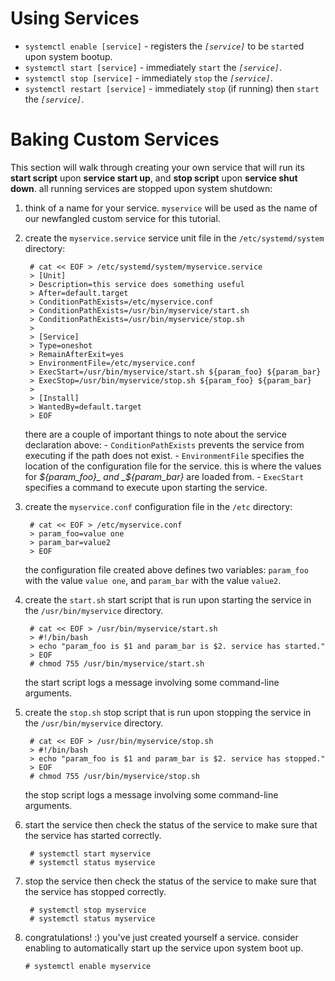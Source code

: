 # Using Services

- `systemctl enable [service]` - registers the _`[service]`_ to be `start`ed upon system bootup.
- `systemctl start [service]` - immediately `start` the _`[service]`_.
- `systemctl stop [service]` - immediately `stop` the _`[service]`_.
- `systemctl restart [service]` - immediately `stop` (if running) then `start` the _`[service]`_.

# Baking Custom Services

This section will walk through creating your own service that will run its **start script** upon **service start up**, and **stop script** upon **service shut down**. all running services are stopped upon system shutdown:

1. think of a name for your service. `myservice` will be used as the name of our newfangled custom service for this tutorial.
2. create the `myservice.service` service unit file in the `/etc/systemd/system` directory:

        # cat << EOF > /etc/systemd/system/myservice.service
        > [Unit]
        > Description=this service does something useful
        > After=default.target
        > ConditionPathExists=/etc/myservice.conf
        > ConditionPathExists=/usr/bin/myservice/start.sh
        > ConditionPathExists=/usr/bin/myservice/stop.sh
        > 
        > [Service]
        > Type=oneshot
        > RemainAfterExit=yes
        > EnvironmentFile=/etc/myservice.conf
        > ExecStart=/usr/bin/myservice/start.sh ${param_foo} ${param_bar}
        > ExecStop=/usr/bin/myservice/stop.sh ${param_foo} ${param_bar}
        > 
        > [Install]
        > WantedBy=default.target
        > EOF

    there are a couple of important things to note about the service declaration above:
        - `ConditionPathExists` prevents the service from executing if the path does not exist.
        - `EnvironmentFile` specifies the location of the configuration file for the service. this is where the values for _${param_foo}_ and _${param_bar}_ are loaded from.
        - `ExecStart` specifies a command to execute upon starting the service.

3. create the `myservice.conf` configuration file in the `/etc` directory:

        # cat << EOF > /etc/myservice.conf
        > param_foo=value one
        > param_bar=value2
        > EOF

    the configuration file created above defines two variables: `param_foo` with the value `value one`, and `param_bar` with the value `value2`.

4. create the `start.sh` start script that is run upon starting the service in the `/usr/bin/myservice` directory.

        # cat << EOF > /usr/bin/myservice/start.sh
        > #!/bin/bash
        > echo "param_foo is $1 and param_bar is $2. service has started."
        > EOF
        # chmod 755 /usr/bin/myservice/start.sh

    the start script logs a message involving some command-line arguments.

5. create the `stop.sh` stop script that is run upon stopping the service in the `/usr/bin/myservice` directory.

        # cat << EOF > /usr/bin/myservice/stop.sh
        > #!/bin/bash
        > echo "param_foo is $1 and param_bar is $2. service has stopped."
        > EOF
        # chmod 755 /usr/bin/myservice/stop.sh

    the stop script logs a message involving some command-line arguments.

6. start the service then check the status of the service to make sure that the service has started correctly.

        # systemctl start myservice
        # systemctl status myservice

7. stop the service then check the status of the service to make sure that the service has stopped correctly.

        # systemctl stop myservice
        # systemctl status myservice

8.  congratulations! :) you've just created yourself a service. consider enabling to automatically start up the service upon system boot up.

        # systemctl enable myservice
